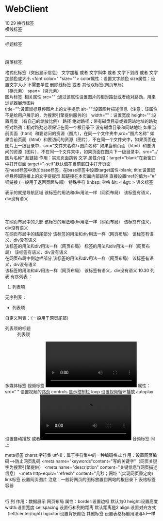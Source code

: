 # WebClient
10.29
换行标签<br/>
横线标签<hr></hr>
标题标签<h1></h1>
段落标签 <p> </p>
格式化标签（突出显示信息）
文字加粗 <strong></strong>或者<b></b>
文字斜体 <em></em>或者<i></i>
文字下划线 <ins></ins> 或者<u></u>
文字加颜色或大小 <font color=" "size=""></font>  color属性：设置文字颜色 size属性：设置文字大小 不需要单位
删除线标签  <del></del>或者<s></s>
其他双标签(网页布局）  <div></div>（横元素）  span></span>（竖元素）   
图片标签 <img> 相关属性  src="" :通过该属性设置图片的相对路劲或者绝对路劲，用来浏览器展示图片  
                       title="":设置鼠标悬停图片上的文字提示
                       alt="":设置图片描述信息（注意：该属性不是给用户展示的，为搜索引擎提供服务的）
                       width=""：设置宽度 height="":设置高度 （有自己的缩放比例）
 路径 
     绝对路径：带有磁盘目录或者网站地址的路劲   
     相对路劲：相对路劲必须保证在同一个根目录下  没有磁盘目录和网站地址
        如果当前页面（html）和要访问的资源（图片），在同一个文件夹中,src="图片名称"
        如果当前页面（html）和要访问的资源（图片），不在同一个文件夹中，如果页面在图片上一级目录中，src="文件夹名称/+图片名称"
        如果当前页面（html）和要访问的资源（图片），不在同一个文件夹中，如果页面在图片下一级目录中，src="../图片名称"
超链接
     作用：实现页面跳转 <a herf="目标页面的路径">文字</a> 
     属性介绍：target="blank"在新窗口中打开页面 
              target="-self"默认值在当前窗口中打开页面  
      在head标签中添加base标签，在base标签中设置target属性-blank;
      title:设置鼠标悬停超链接上的文字提提示
超链接在本页面内部跳转
      直接设置href的值为="#"
      锚链接 <a href="id属性值"></a>(一般用于返回页面头部）
特殊字符
     &nbsp: 空格
     &lt: <
     &gt: >
语义标签
<nav></nav> 表示的就是导航区域  该标签的用法和div用法一样（网页布局） 该标签有语义，div没有语义
<header></header> 在网页布局中的头部  该标签的用法和div用法一样（网页布局） 该标签有语义，div没有语义
<footer></footer>在网页布局中的结尾部分  该标签的用法和div用法一样（网页布局） 该标签有语义，div没有语义
<article></article> 该标签的用法和div用法一样（网页布局） 标签的用法和div用法一样（网页布局） 该标签有语义，div没有语义
<aside></adise> 在网页布局中侧边栏部分 该标签的用法和div用法一样（网页布局） 该标签有语义，div没有语义
<section></section> 该标签的用法和div用法一样（网页布局） 该标签有语义，div没有语义
10.30 列表
有序列表 ：
 <ol>
   <li>列表项</li>
 </ol>
 无序列表：
 <ul>
   <li>列表项</li>
 </ul>
自定义列表：（一般用于网页尾部）
<dl>
  <dt>列表项的标题</dt>
  <dd>列表项</dd>
</dl>
多媒体标签
视频标签
<video></video> 属性：src=" " 设置视频的路劲  controls 显示控制栏  loop 设置视频循环播放  autoplay 设置自动播放
                或者<video controls>
                      <source src=" ">
                      <source src=" ">
                    </video>
音频标签 <audio></audio> 同上

meta标签  <meta charset="UTF-8">  charst:字符集  utf-8：属于字符集中的一种编码格式  作用：设置网页编码-->防止网页乱码
          <meta name="keywords"content="写的关键字"（网页关键字为搜索引擎提供）
          <meta name="description" content="关键信息"(网页描述信息）
          <meta http-equiv="refresh" content="几秒；网址 "(实现网页重定向)
link标签 设置网页图片
         <link rel="icon" href="favotion.ico/"> 注意：一般将网页的图标放置到网站的根目录下
表格标签   
    容器<table></table>  行<tr></tr>   列<td></td>  作用：数据展示  网页布局
    属性：border:设置边框 默认为0 height:设置高度 width:设置宽度 cellspacing:设置行和列的距离 默认距离是2  align:设置对齐方式（left/center/right) bgcolor:设置背景颜色
其他标签 <th></th>设置表格标题用法与td一样
    



  
                     
 











